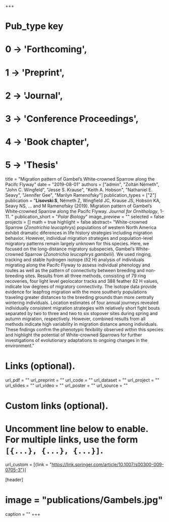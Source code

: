 +++
# Pub_type key
# 0 -> 'Forthcoming',
# 1 -> 'Preprint',
# 2 -> 'Journal',
# 3 -> 'Conference Proceedings',
# 4 -> 'Book chapter',
# 5 -> 'Thesis'
  
title = "Migration pattern of Gambel’s White‑crowned Sparrow along the Pacifc Flyway"
date = "2019-08-01"
authors = ["admin", "Zoltán Németh", "John C. Wingfeld", "Jesse S. Krause", "Keith A. Hobson", "Nathaniel E. Seavy", "Jennifer Gee", "Marilyn Ramenofsky"]
publication_types = ["2"]
publication = "**Lisovski S**, Németh Z, Wingfield JC, Krause JS, Hobson KA, Seavy NS, ... and M Ramenofsky (2019). Migration pattern of Gambel’s White‑crowned Sparrow along the Pacifc Flyway. _Journal for Ornithology_,  1-11. "
publication_short = "_Polar Biology_"
image_preview = ""
selected = false
projects = []
math = true
highlight = false
abstract= "White-crowned Sparrow (*Zonotrichia leucophrys*) populations of western North America exhibit dramatic diferences in life history strategies including migration behavior. However, individual migration strategies and population-level migratory patterns remain largely unknown for this species. Here, we focused on the long-distance migratory subspecies, Gambel’s White-crowned Sparrow (*Zonotrichia leucophrys gambelii*). We used ringing, tracking and stable hydrogen isotope (δ2 H) analysis of individuals migrating along the Pacifc Flyway to assess individual phenology and routes as well as the pattern of connectivity between breeding and non-breeding sites. Results from all three methods, consisting of 79 ring recoveries, four light level geolocator tracks and 388 feather δ2 H values, indicate low degrees of migratory connectivity. The isotope data provide evidence for leapfrog migration with the more southerly populations traveling greater distances to the breeding grounds than more centrally wintering individuals. Location estimates of four annual journeys revealed individually consistent migration strategies with relatively short fight bouts separated by two to three and two to six stopover sites during spring and autumn migration, respectively. However, combined results from all methods indicate high variability in migration distance among individuals. These fndings confrm the phenotypic fexibility observed within this species and highlight the potential of White-crowned Sparrows for further investigations of evolutionary adaptations to ongoing changes in the environment."
  
# Links (optional).
url_pdf = ""
url_preprint = ""
url_code = ""
url_dataset = ""
url_project = ""
url_slides = ""
url_video = ""
url_poster = ""
url_source = ""
  
# Custom links (optional).
#   Uncomment line below to enable. For multiple links, use the form `[{...}, {...}, {...}]`.
url_custom = [{link = "https://link.springer.com/article/10.1007/s00300-009-0705-3"}]
  
[header]
# image = "publications/Gambels.jpg"
caption = ""
+++